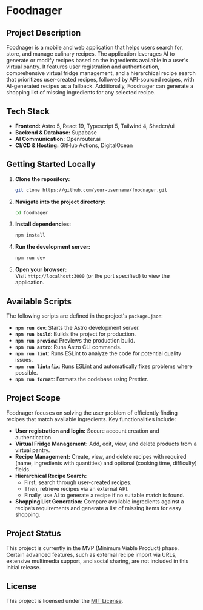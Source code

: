# Foodnager

## Project Description
Foodnager is a mobile and web application that helps users search for, store, and manage culinary recipes. The application leverages AI to generate or modify recipes based on the ingredients available in a user's virtual pantry. It features user registration and authentication, comprehensive virtual fridge management, and a hierarchical recipe search that prioritizes user-created recipes, followed by API-sourced recipes, with AI-generated recipes as a fallback. Additionally, Foodnager can generate a shopping list of missing ingredients for any selected recipe.

## Tech Stack
- **Frontend:** Astro 5, React 19, Typescript 5, Tailwind 4, Shadcn/ui
- **Backend & Database:** Supabase
- **AI Communication:** Openrouter.ai
- **CI/CD & Hosting:** GitHub Actions, DigitalOcean

## Getting Started Locally
1. **Clone the repository:**
   ```bash
   git clone https://github.com/your-username/foodnager.git
   ```
2. **Navigate into the project directory:**
   ```bash
   cd foodnager
   ```
3. **Install dependencies:**
   ```bash
   npm install
   ```
4. **Run the development server:**
   ```bash
   npm run dev
   ```
5. **Open your browser:**  
   Visit `http://localhost:3000` (or the port specified) to view the application.

## Available Scripts
The following scripts are defined in the project's `package.json`:
- **`npm run dev`**: Starts the Astro development server.
- **`npm run build`**: Builds the project for production.
- **`npm run preview`**: Previews the production build.
- **`npm run astro`**: Runs Astro CLI commands.
- **`npm run lint`**: Runs ESLint to analyze the code for potential quality issues.
- **`npm run lint:fix`**: Runs ESLint and automatically fixes problems where possible.
- **`npm run format`**: Formats the codebase using Prettier.

## Project Scope
Foodnager focuses on solving the user problem of efficiently finding recipes that match available ingredients. Key functionalities include:
- **User registration and login:** Secure account creation and authentication.
- **Virtual Fridge Management:** Add, edit, view, and delete products from a virtual pantry.
- **Recipe Management:** Create, view, and delete recipes with required (name, ingredients with quantities) and optional (cooking time, difficulty) fields.
- **Hierarchical Recipe Search:** 
  - First, search through user-created recipes.
  - Then, retrieve recipes via an external API.
  - Finally, use AI to generate a recipe if no suitable match is found.
- **Shopping List Generation:** Compare available ingredients against a recipe’s requirements and generate a list of missing items for easy shopping.

## Project Status
This project is currently in the MVP (Minimum Viable Product) phase. Certain advanced features, such as external recipe import via URLs, extensive multimedia support, and social sharing, are not included in this initial release.

## License
This project is licensed under the [MIT License](LICENSE).
